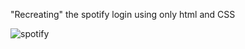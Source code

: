 "Recreating" the spotify login using only html and CSS 


![spotify](https://user-images.githubusercontent.com/46174954/109750738-b292d480-7bbb-11eb-8907-c59b8902f25b.gif)
